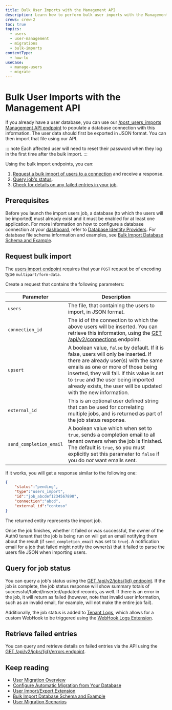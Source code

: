 ```yaml
---
title: Bulk User Imports with the Management API
description: Learn how to perform bulk user imports with the Management API.
crews: crew-2
toc: true
topics:
  - users
  - user-management
  - migrations
  - bulk-imports
contentType:
  - how-to
useCase:
  - manage-users
  - migrate
---
```


# Bulk User Imports with the Management API

If you already have a user database, you can use our [/post_users_imports Management API endpoint](/api/management/v2#!/Jobs/post_users_imports) to populate a database connection with this information. The user data should first be exported in JSON format. You can then import that file using our API. 

::: note
Each affected user will need to reset their password when they log in the first time after the bulk import.
:::

Using the bulk import endpoints, you can:

1. [Request a bulk import of users to a connection](/api/management/v2#!/Jobs/post_users_imports) and receive a response.
3. [Query job's status](/api/management/v2#!/Jobs/get_jobs_by_id).
4. [Check for details on any failed entries in your job](/api/management/v2#!/Jobs/get_errors).

## Prerequisites

Before you launch the import users job, a database (to which the users will be imported) must already exist and it must be enabled for at least one application. For more information on how to configure a database connection at your [dashboard](${manage_url}), refer to [Database Identity Providers](/connections/database). For database file schema information and examples, see [Bulk Import Database Schema and Example](/users/references/bulk-import-database-schema-examples).

## Request bulk import

The [users import endpoint](/api/management/v2#!/Jobs/post_users_imports) requires that your `POST` request be of encoding type `multipart/form-data`.

Create a request that contains the following parameters:

| Parameter | Description |
|-----------|-------------|
| `users` | The file, that containing the users to import, in JSON format. |
| `connection_id` | The id of the connection to which the above users will be inserted. You can retrieve this information, using the [GET /api/v2/connections](/api/management/v2#!/Connections/get_connections) endpoint.|
| `upsert` | A boolean value, `false` by default. If it is false, users will only be inserted. If there are already user(s) with the same emails as one or more of those being inserted, they will fail. If this value is set to `true` and the user being imported already exists, the user will be updated with the new information. |
| `external_id` | This is an optional user defined string that can be used for correlating multiple jobs, and is returned as part of the job status response. |
| `send_completion_email` | A boolean value which when set to `true`, sends a completion email to all tenant owners when the job is finished. The default is `true`, so you must explicitly set this parameter to `false` if you do *not* want emails sent. |

If it works, you will get a response similar to the following one:

```json
{
    "status":"pending",
    "type":"users_import",
    "id":"job_abcdef1234567890",
    "connection":"abcd",
    "external_id":"contoso"
}
```

The returned entity represents the import job.

Once the job finishes, whether it failed or was successful, the owner of the Auth0 tenant that the job is being run on will get an email notifying them about the result (if `send_completion_email` was set to `true`). A notification email for a job that failed might notify the owner(s) that it failed to parse the users file JSON when importing users.

## Query for job status

You can query a job's status using the [GET /api/v2/jobs/{id} endpoint](/api/management/v2#!/jobs/get_jobs_by_id). If the job is complete, the job status response will show summary totals of successful/failed/inserted/updated records, as well. If there is an error in the job, it will return as failed (however, note that invalid user information, such as an invalid email, for example, will not make the entire job fail). 

Additionally, the job status is added to [Tenant Logs](${manage_url}/#/logs), which allows for a custom WebHook to be triggered using the [WebHook Logs Extension](/extensions/management-api-webhooks).

## Retrieve failed entries

You can query and retrieve details on failed entries via the API using the [GET /api/v2/jobs/{id}/errors endpoint](/api/management/v2#!/Jobs/get_errors).

## Keep reading

* [User Migration Overview](/users/concepts/overview-user-migration)
* [Configure Automatic Migration from Your Database](/users/guides/configure-automatic-migration)
* [User Import/Export Extension](//extensions/user-import-export)
* [Bulk Import Database Schema and Example](/users/references/bulk-import-database-schema-examples)
* [User Migration Scenarios](users/references/user-migration-scenarios)
